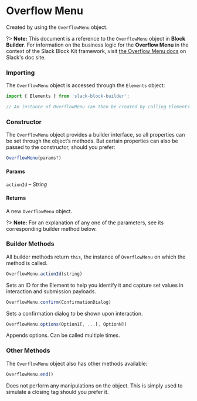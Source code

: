 # Overflow Menu

Created by using the `OverflowMenu` object.

?> **Note:** This document is a reference to the `OverflowMenu` object in **Block Builder**. For information on the business logic for the **Overflow Menu** in the context of the Slack Block Kit framework, visit [the Overflow Menu docs](https:&#x2F;&#x2F;api.slack.com&#x2F;reference&#x2F;block-kit&#x2F;block-elements#overflow) on Slack's doc site.

### Importing

The `OverflowMenu` object is accessed through the `Elements` object:

```javascript
import { Elements } from 'slack-block-builder';

// An instance of OverflowMenu can then be created by calling Elements.OverflowMenu();
```


### Constructor

The `OverflowMenu` object provides a builder interface, so all properties can be set through the object’s methods. But certain properties can also be passed to the constructor, should you prefer:

```javascript
OverflowMenu(params?)
```

#### Params

`actionId` – *String*

#### Returns

A new `OverflowMenu` object.

?> **Note:** For an explanation of any one of the parameters, see its corresponding builder method below.

### Builder Methods

All builder methods return `this`, the instance of `OverflowMenu` on which the method is called.

```javascript
OverflowMenu.actionId(string)
```

Sets an ID for the Element to help you identify it and capture set values in interaction and submission payloads.
```javascript
OverflowMenu.confirm(ConfirmationDialog)
```

Sets a confirmation dialog to be shown upon interaction.
```javascript
OverflowMenu.options(Option1[, ...[, OptionN])
```

Appends options. Can be called multiple times.


### Other Methods

The `OverflowMenu` object also has other methods available:

```javascript
OverflowMenu.end()
```

Does not perform any manipulations on the object. This is simply used to simulate a closing tag should you prefer it.

